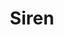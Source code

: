 ---
layout: hero
title: Siren
spec: Kraken
class: Assassin
skill:
    name: Song of Siren
    description: Releases a blast of sonic energy, dealing ability damage to enemies around.
    stats:
        Cooldown: 6s
        Ability Damage: 200/300/400
---